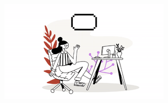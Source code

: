 ![](https://github.com/gabimilagres/gabimilagres/blob/18ad30317202c49df86c3f20f36b2ea1b43186a3/hi.gif)
